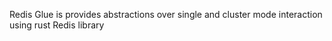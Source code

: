 Redis Glue is provides abstractions over single and cluster mode
interaction using rust Redis library
